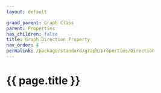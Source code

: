```yaml
---
layout: default

grand_parent: Graph Class
parent: Properties
has_children: false
title: Graph.Direction Property
nav_order: 4
permalink: /package/standard/graph/properties/Direction
---
```

# {{ page.title }}


